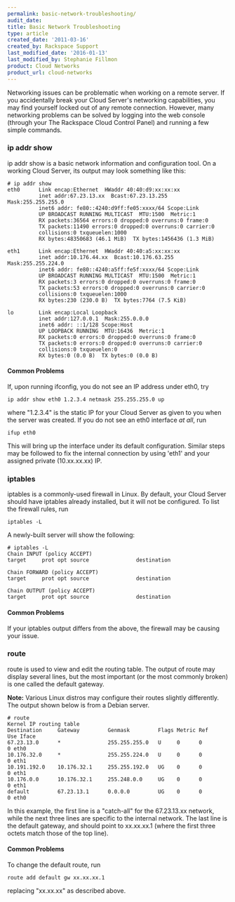 ```yaml
---
permalink: basic-network-troubleshooting/
audit_date:
title: Basic Network Troubleshooting
type: article
created_date: '2011-03-16'
created_by: Rackspace Support
last_modified_date: '2016-01-13'
last_modified_by: Stephanie Fillmon
product: Cloud Networks
product_url: cloud-networks
---
```


Networking issues can be problematic when working on a remote server. If
you accidentally break your Cloud Server's networking capabilities, you
may find yourself locked out of any remote connection. However, many
networking problems can be solved by logging into the web console
(through your The Rackspace Cloud Control Panel) and running a few
simple commands.

### ip addr show

ip addr show is a basic network information and configuration tool. On a
working Cloud Server, its output may look something like this:

    # ip addr show
    eth0      Link encap:Ethernet  HWaddr 40:40:d9:xx:xx:xx
              inet addr:67.23.13.xx  Bcast:67.23.13.255  Mask:255.255.255.0
              inet6 addr: fe80::4240:d9ff:fe05:xxxx/64 Scope:Link
              UP BROADCAST RUNNING MULTICAST  MTU:1500  Metric:1
              RX packets:36564 errors:0 dropped:0 overruns:0 frame:0
              TX packets:11490 errors:0 dropped:0 overruns:0 carrier:0
              collisions:0 txqueuelen:1000
              RX bytes:48350683 (46.1 MiB)  TX bytes:1456436 (1.3 MiB)

    eth1      Link encap:Ethernet  HWaddr 40:40:a5:xx:xx:xx
              inet addr:10.176.44.xx  Bcast:10.176.63.255  Mask:255.255.224.0
              inet6 addr: fe80::4240:a5ff:fe5f:xxxx/64 Scope:Link
              UP BROADCAST RUNNING MULTICAST  MTU:1500  Metric:1
              RX packets:3 errors:0 dropped:0 overruns:0 frame:0
              TX packets:53 errors:0 dropped:0 overruns:0 carrier:0
              collisions:0 txqueuelen:1000
              RX bytes:230 (230.0 B)  TX bytes:7764 (7.5 KiB)

    lo        Link encap:Local Loopback
              inet addr:127.0.0.1  Mask:255.0.0.0
              inet6 addr: ::1/128 Scope:Host
              UP LOOPBACK RUNNING  MTU:16436  Metric:1
              RX packets:0 errors:0 dropped:0 overruns:0 frame:0
              TX packets:0 errors:0 dropped:0 overruns:0 carrier:0
              collisions:0 txqueuelen:0
              RX bytes:0 (0.0 B)  TX bytes:0 (0.0 B)

#### Common Problems

If, upon running ifconfig, you do not see an IP address under eth0, try

    ip addr show eth0 1.2.3.4 netmask 255.255.255.0 up

where "1.2.3.4" is the static IP for your Cloud Server as given to you
when the server was created. If you do not see an eth0 interface *at
all*, run

    ifup eth0

This will bring up the interface under its default configuration.
Similar steps may be followed to fix the internal connection by using
'eth1' and your assigned private (10.xx.xx.xx) IP.

### iptables

iptables is a commonly-used firewall in Linux. By default, your Cloud
Server should have iptables already installed, but it will not be
configured. To list the firewall rules, run

    iptables -L

A newly-built server will show the following:

    # iptables -L
    Chain INPUT (policy ACCEPT)
    target     prot opt source               destination

    Chain FORWARD (policy ACCEPT)
    target     prot opt source               destination

    Chain OUTPUT (policy ACCEPT)
    target     prot opt source               destination

#### Common Problems

If your iptables output differs from the above, the firewall may be
causing your issue.

### route

route is used to view and edit the routing table. The output of route
may display several lines, but the most important (or the most commonly
broken) is one called the default gateway.

**Note:** Various Linux distros may configure their routes slightly differently. The output
shown below is from a Debian server.

    # route
    Kernel IP routing table
    Destination     Gateway         Genmask         Flags Metric Ref    Use Iface
    67.23.13.0      *               255.255.255.0   U     0      0        0 eth0
    10.176.32.0     *               255.255.224.0   U     0      0        0 eth1
    10.191.192.0    10.176.32.1     255.255.192.0   UG    0      0        0 eth1
    10.176.0.0      10.176.32.1     255.248.0.0     UG    0      0        0 eth1
    default         67.23.13.1      0.0.0.0         UG    0      0        0 eth0

In this example, the first line is a "catch-all" for the 67.23.13.xx
network, while the next three lines are specific to the internal
network. The last line is the default gateway, and should point to
xx.xx.xx.1 (where the first three octets match those of the top line).

#### Common Problems

To change the default route, run

    route add default gw xx.xx.xx.1

replacing "xx.xx.xx" as described above.
